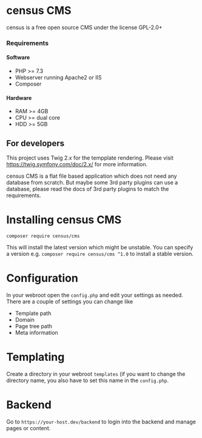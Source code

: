 # census CMS

census is a free open source CMS under the license GPL-2.0+

### Requirements

#### Software
* PHP >= 7.3
* Webserver running Apache2 or IIS
* Composer

#### Hardware
* RAM >= 4GB
* CPU >= dual core
* HDD >= 5GB

## For developers
This project uses Twig 2.x for the tempplate rendering. Please visit
https://twig.symfony.com/doc/2.x/ for more information.


census CMS is a flat file based application which does not need any database 
from scratch. But maybe some 3rd party plugins can use a database, please 
read the docs of 3rd party plugins to match the requirements.


# Installing census CMS
```
composer require census/cms
```

This will install the latest version which might be unstable. You can specify 
a version e.g. `composer require census/cms ^1.0` to install a stable version.

# Configuration
In your webroot open the `config.php` and edit your settings as needed. There 
are a couple of settings you can change like

* Template path
* Domain
* Page tree path
* Meta information

# Templating
Create a directory in your webroot `templates` (if you want to change the directory 
name, you also have to set this name in the `config.php`.

# Backend
Go to `https://your-host.dev/backend` to login into the backend and manage pages or
content.